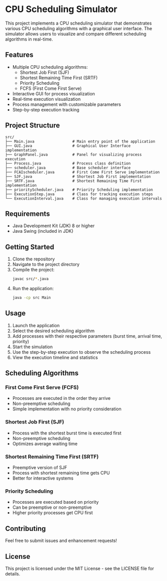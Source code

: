 # CPU Scheduling Simulator

This project implements a CPU scheduling simulator that demonstrates various CPU scheduling algorithms with a graphical user interface. The simulator allows users to visualize and compare different scheduling algorithms in real-time.

## Features

- Multiple CPU scheduling algorithms:
  - Shortest Job First (SJF)
  - Shortest Remaining Time First (SRTF)
  - Priority Scheduling
  - FCFS (First Come First Serve)
- Interactive GUI for process visualization
- Real-time execution visualization
- Process management with customizable parameters
- Step-by-step execution tracking

## Project Structure

```
src/
├── Main.java                 # Main entry point of the application
├── GUI.java                  # Graphical User Interface implementation
├── GraphPanel.java           # Panel for visualizing process execution
├── Process.java              # Process class definition
├── scheduler.java            # Base scheduler interface
├── FCAIscheduler.java        # First Come First Serve implementation
├── SJF.java                  # Shortest Job First implementation
├── SRTF.java                 # Shortest Remaining Time First implementation
├── priorityScheduler.java    # Priority Scheduling implementation
├── ExecutionStep.java        # Class for tracking execution steps
└── ExecutionInterval.java    # Class for managing execution intervals
```

## Requirements

- Java Development Kit (JDK) 8 or higher
- Java Swing (included in JDK)

## Getting Started

1. Clone the repository
2. Navigate to the project directory
3. Compile the project:
   ```bash
   javac src/*.java
   ```
4. Run the application:
   ```bash
   java -cp src Main
   ```

## Usage

1. Launch the application
2. Select the desired scheduling algorithm
3. Add processes with their respective parameters (burst time, arrival time, priority)
4. Start the simulation
5. Use the step-by-step execution to observe the scheduling process
6. View the execution timeline and statistics

## Scheduling Algorithms

### First Come First Serve (FCFS)
- Processes are executed in the order they arrive
- Non-preemptive scheduling
- Simple implementation with no priority consideration

### Shortest Job First (SJF)
- Process with the shortest burst time is executed first
- Non-preemptive scheduling
- Optimizes average waiting time

### Shortest Remaining Time First (SRTF)
- Preemptive version of SJF
- Process with shortest remaining time gets CPU
- Better for interactive systems

### Priority Scheduling
- Processes are executed based on priority
- Can be preemptive or non-preemptive
- Higher priority processes get CPU first

## Contributing

Feel free to submit issues and enhancement requests!

## License

This project is licensed under the MIT License - see the LICENSE file for details. 
